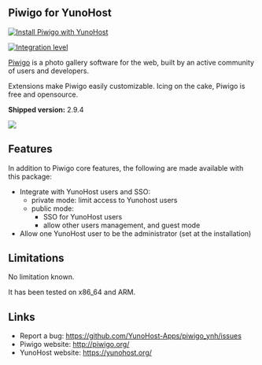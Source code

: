 Piwigo for YunoHost
---------------------

[![Install Piwigo with YunoHost](https://install-app.yunohost.org/install-with-yunohost.png)](https://install-app.yunohost.org/?app=piwigo)

[![Integration level](https://dash.yunohost.org/integration/piwigo.svg)](https://ci-apps.yunohost.org/jenkins/job/piwigo%20%28Community%29/lastBuild/consoleFull)  

[Piwigo](http://piwigo.org) is a photo gallery software for the web, built by an active community of users and developers.

Extensions make Piwigo easily customizable. Icing on the cake, Piwigo is free and opensource.

**Shipped version:** 2.9.4

![](http://piwigo.org/screenshots/homepage/piwigo-batch-manager.png)

## Features

In addition to Piwigo core features, the following are made available with
this package:

 * Integrate with YunoHost users and SSO:
   * private mode: limit access to Yunohost users
   * public mode:
     * SSO for YunoHost users
     * allow other users management, and guest mode
 * Allow one YunoHost user to be the administrator (set at the installation)

## Limitations

No limitation known.

It has been tested on x86_64 and ARM.

## Links

 * Report a bug: https://github.com/YunoHost-Apps/piwigo_ynh/issues
 * Piwigo website: http://piwigo.org/
 * YunoHost website: https://yunohost.org/
